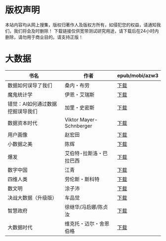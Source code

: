 # 版权声明

本站内容均从网上搜集，版权归著作人及版权方所有，如侵犯您的权益，请通知我们，我们将会及时删除！ 下载链接仅供宽带测试研究用途，请下载后在24小时内删除，请勿用于商业目的。请支持正版！

# 大数据

| 书名 | 作者 | epub/mobi/azw3 |
| --- | --- | --- |
| 数据如何误导了我们 | 桑内・布劳 | [下载](https://url89.ctfile.com/f/31084289-1375493749-25b5e6?p=8866) |
| 魔鬼统计学 | 伊恩・艾瑞斯 | [下载](https://url89.ctfile.com/f/31084289-1375511344-1b7066?p=8866) |
| 错觉：AI如何通过数据挖掘误导我们 | 加里・史密斯 | [下载](https://url89.ctfile.com/f/31084289-1357000357-8a60cf?p=8866) |
| 数据资本时代 | Viktor Mayer-Schnberger | [下载](https://url89.ctfile.com/f/31084289-1356991183-16c2c7?p=8866) |
| 用户画像 | 赵宏田 | [下载](https://url89.ctfile.com/f/31084289-1356985114-3f85fd?p=8866) |
| 小数据之美 | 陈辉 | [下载](https://url89.ctfile.com/f/31084289-1356982447-1e6d76?p=8866) |
| 爆发 | 艾伯特-拉斯洛・巴拉巴西 | [下载](https://url89.ctfile.com/f/31084289-1357027993-9ab187?p=8866) |
| 数字中国 | 江青 | [下载](https://url89.ctfile.com/f/31084289-1357026172-41fe7f?p=8866) |
| 四维人类 | 劳伦斯・斯科特 | [下载](https://url89.ctfile.com/f/31084289-1357024183-b1d497?p=8866) |
| 数文明 | 涂子沛 | [下载](https://url89.ctfile.com/f/31084289-1357023280-df0063?p=8866) |
| 决战大数据（升级版） | 车品觉 | [下载](https://url89.ctfile.com/f/31084289-1357017913-52f044?p=8866) |
| 智慧政府 | 徐继华/冯启娜/陈贞汝 | [下载](https://url89.ctfile.com/f/31084289-1357013230-588ffe?p=8866) |
| 大数据时代 | 维克托・迈尔・舍恩伯格  | [下载](https://url89.ctfile.com/f/31084289-1357010281-c20367?p=8866) |
